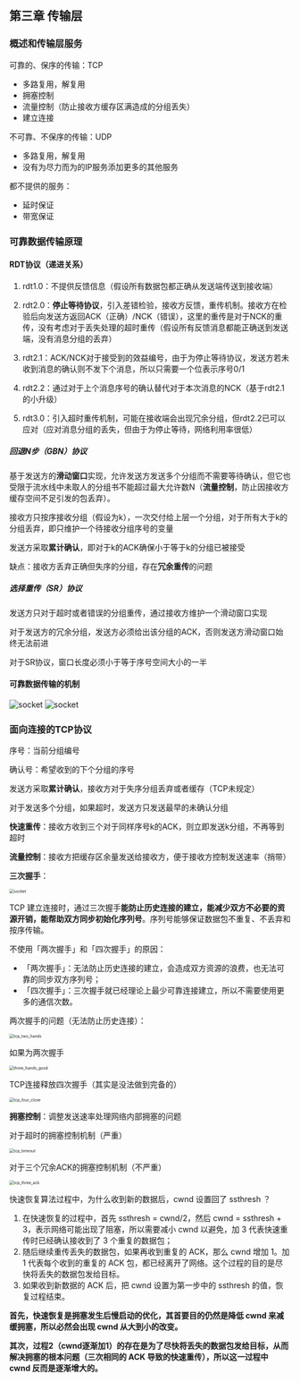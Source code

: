 ## 第三章 传输层

### 概述和传输层服务

可靠的、保序的传输：TCP

- 多路复用，解复用
- 拥塞控制
- 流量控制（防止接收方缓存区满造成的分组丢失）
- 建立连接

不可靠、不保序的传输：UDP

- 多路复用，解复用
- 没有为尽力而为的IP服务添加更多的其他服务

都不提供的服务：

- 延时保证
- 带宽保证



### 可靠数据传输原理

#### RDT协议（递进关系）

1. rdt1.0：不提供反馈信息（假设所有数据包都正确从发送端传送到接收端）

2. rdt2.0：**停止等待协议**，引入差错检验，接收方反馈，重传机制。接收方在检验后向发送方返回ACK（正确）/NCK（错误），这里的重传是对于NCK的重传，没有考虑对于丢失处理的超时重传（假设所有反馈消息都能正确送到发送端，没有消息分组的丢弃）
3. rdt2.1：ACK/NCK对于接受到的效益编号，由于为停止等待协议，发送方若未收到消息的确认则不发下个消息，所以只需要一个位表示序号0/1
4. rdt2.2：通过对于上个消息序号的确认替代对于本次消息的NCK（基于rdt2.1的小升级）
5. rdt3.0：引入超时重传机制，可能在接收端会出现冗余分组，但rdt2.2已可以应对（应对消息分组的丢失，但由于为停止等待，网络利用率很低）

##### 回退N步（GBN）协议

基于发送方的**滑动窗口**实现，允许发送方发送多个分组而不需要等待确认，但它也受限于流水线中未取人的分组书不能超过最大允许数N（**流量控制**，防止因接收方缓存空间不足引发的包丢弃）。

接收方只按序接收分组（假设为k），一次交付给上层一个分组，对于所有大于k的分组丢弃，即只维护一个待接收分组序号的变量

发送方采取**累计确认**，即对于k的ACK确保小于等于k的分组已被接受

缺点：接收方丢弃正确但失序的分组，存在**冗余重传**的问题

##### 选择重传（SR）协议

发送方只对于超时或者错误的分组重传，通过接收方维护一个滑动窗口实现

对于发送方的冗余分组，发送方必须给出该分组的ACK，否则发送方滑动窗口始终无法前进

对于SR协议，窗口长度必须小于等于序号空间大小的一半

#### 可靠数据传输的机制

<img src="../../img/reliable_2.png" alt="socket" style="zoom:100%;" />

<img src="../../img/reliable_1.png" alt="socket" style="zoom:100%;" />

### 面向连接的TCP协议

序号：当前分组编号

确认号：希望收到的下个分组的序号

发送方采取**累计确认**，接收方对于失序分组丢弃或者缓存（TCP未规定）

对于发送多个分组，如果超时，发送方只发送最早的未确认分组

**快速重传**：接收方收到三个对于同样序号k的ACK，则立即发送k分组，不再等到超时

**流量控制**：接收方把缓存区余量发送给接收方，便于接收方控制发送速率（捎带）

**三次握手**：

<img src="../../img/tcp_three_hands.png" alt="socket" style="zoom:50%;" />

TCP 建立连接时，通过三次握手**能防止历史连接的建立，能减少双方不必要的资源开销，能帮助双方同步初始化序列号**。序列号能够保证数据包不重复、不丢弃和按序传输。

不使用「两次握手」和「四次握手」的原因：

- 「两次握手」：无法防止历史连接的建立，会造成双方资源的浪费，也无法可靠的同步双方序列号；
- 「四次握手」：三次握手就已经理论上最少可靠连接建立，所以不需要使用更多的通信次数。

两次握手的问题（无法防止历史连接）：

<img src="../../img/tcp_two_hands.png" alt="tcp_two_hands" style="zoom:50%;" />

如果为两次握手

<img src="../../img/three_hands_good.png" alt="three_hands_good" style="zoom:50%;" />

TCP连接释放四次握手（其实是没法做到完备的）

<img src="../../img/tcp_four_close.png" alt="tcp_four_close" style="zoom:50%;" />



**拥塞控制**：调整发送速率处理网络内部拥塞的问题

对于超时的拥塞控制机制（严重）

<img src="../../img/tcp_timeout.png" alt="tcp_timeout" style="zoom:50%;" />

对于三个冗余ACK的拥塞控制机制（不严重）

<img src="../../img/tcp_three_ack.png" alt="tcp_three_ack" style="zoom:50%;" />

快速恢复算法过程中，为什么收到新的数据后，cwnd 设置回了 ssthresh ？

1. 在快速恢复的过程中，首先 ssthresh = cwnd/2，然后 cwnd = ssthresh + 3，表示网络可能出现了阻塞，所以需要减小 cwnd 以避免，加 3 代表快速重传时已经确认接收到了 3 个重复的数据包；
2. 随后继续重传丢失的数据包，如果再收到重复的 ACK，那么 cwnd 增加 1。加 1 代表每个收到的重复的 ACK 包，都已经离开了网络。这个过程的目的是尽快将丢失的数据包发给目标。
3. 如果收到新数据的 ACK 后，把 cwnd 设置为第一步中的 ssthresh 的值，恢复过程结束。

**首先，快速恢复是拥塞发生后慢启动的优化，其首要目的仍然是降低 cwnd 来减缓拥塞，所以必然会出现 cwnd 从大到小的改变。**

**其次，过程2（cwnd逐渐加1）的存在是为了尽快将丢失的数据包发给目标，从而解决拥塞的根本问题（三次相同的 ACK 导致的快速重传），所以这一过程中 cwnd 反而是逐渐增大的。**
